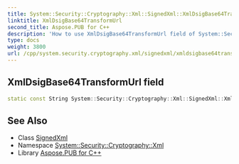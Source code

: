 ```yaml
---
title: System::Security::Cryptography::Xml::SignedXml::XmlDsigBase64TransformUrl field
linktitle: XmlDsigBase64TransformUrl
second_title: Aspose.PUB for C++
description: 'How to use XmlDsigBase64TransformUrl field of System::Security::Cryptography::Xml::SignedXml class in C++.'
type: docs
weight: 3800
url: /cpp/system.security.cryptography.xml/signedxml/xmldsigbase64transformurl/
---
```

## XmlDsigBase64TransformUrl field




```cpp
static const String System::Security::Cryptography::Xml::SignedXml::XmlDsigBase64TransformUrl
```

## See Also

* Class [SignedXml](../)
* Namespace [System::Security::Cryptography::Xml](../../)
* Library [Aspose.PUB for C++](../../../)

